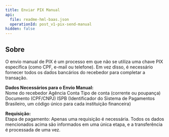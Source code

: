 ```yaml
---
title: Enviar PIX Manual
api:
  file: readme-hml-baas.json
  operationId: post_v1-pix-send-manual
hidden: false
---
```

## Sobre

O envio manual de PIX é um processo em que não se utiliza uma chave PIX específica (como CPF, e-mail ou telefone). Em vez disso, é necessário fornecer todos os dados bancários do recebedor para completar a transação.

**Dados Necessários para o Envio Manual:**\
Nome do recebedor
Agência
Conta
Tipo de conta (corrente ou poupança)
Documento (CPF/CNPJ)
ISPB (Identificador do Sistema de Pagamentos Brasileiro, um código único para cada instituição financeira)

**Requisição:**\
Etapa de pagamento: Apenas uma requisição é necessária. Todos os dados mencionados acima são informados em uma única etapa, e a transferência é processada de uma vez.